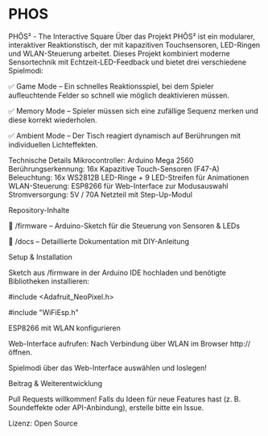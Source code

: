 # PHOS


PHÔS² - The Interactive Square
Über das Projekt
PHÔS² ist ein modularer, interaktiver Reaktionstisch, der mit kapazitiven Touchsensoren, LED-Ringen und WLAN-Steuerung arbeitet. Dieses Projekt kombiniert moderne Sensortechnik mit Echtzeit-LED-Feedback und bietet drei verschiedene Spielmodi:

✅ Game Mode – Ein schnelles Reaktionsspiel, bei dem Spieler aufleuchtende Felder so schnell wie möglich deaktivieren müssen.

✅ Memory Mode – Spieler müssen sich eine zufällige Sequenz merken und diese korrekt wiederholen.

✅ Ambient Mode – Der Tisch reagiert dynamisch auf Berührungen mit individuellen Lichteffekten.

Technische Details
Mikrocontroller: Arduino Mega 2560
Berührungserkennung: 16x Kapazitive Touch-Sensoren (F47-A)
Beleuchtung: 16x WS2812B LED-Ringe + 9 LED-Streifen für Animationen
WLAN-Steuerung: ESP8266 für Web-Interface zur Modusauswahl
Stromversorgung: 5V / 70A Netzteil mit Step-Up-Modul

Repository-Inhalte

📂 /firmware – Arduino-Sketch für die Steuerung von Sensoren & LEDs

📂 /docs – Detaillierte Dokumentation mit DIY-Anleitung

Setup & Installation

Sketch aus /firmware in der Arduino IDE hochladen und benötigte Bibliotheken installieren:

#include <Adafruit_NeoPixel.h>

#include "WiFiEsp.h"

ESP8266 mit WLAN konfigurieren

Web-Interface aufrufen: Nach Verbindung über WLAN im Browser http://<IP-Adresse> öffnen.

Spielmodi über das Web-Interface auswählen und loslegen!

Beitrag & Weiterentwicklung

Pull Requests willkommen! Falls du Ideen für neue Features hast (z. B. Soundeffekte oder API-Anbindung), erstelle bitte ein Issue.

Lizenz: Open Source

